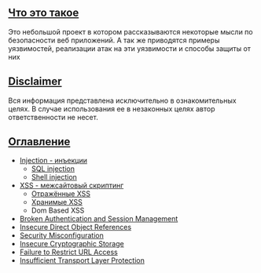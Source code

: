 ## <a id="about"></a> [Что это такое](#about)

Это небольшой проект в котором рассказываются некоторые мысли по безопасности веб приложений. А так же приводятся примеры уязвимостей, реализации атак на эти уязвимости и способы защиты от них

## <a id="disclaimer"></a> [Disclaimer](#disclaimer)

Вся информация представлена исключительно в ознакомительных целях. В случае использования ее в незаконных целях автор ответственности не несет.

## <a id="contents"></a> [Оглавление](#contents)

* [Injection - инъекции](injection/index.md)
	* [SQL injection](injection/sql.md)
	* [Shell injection](injection/shell.md)
* [XSS - межсайтовый скриптинг](xss/index.md)
	* [Отражённые XSS](xss/reflected.md)
	* [Хранимые XSS](xss/stored.md)
	* Dom Based XSS
* [Broken Authentication and Session Management](basm.md)
* [Insecure Direct Object References](idor.md)
* [Security Misconfiguration](sm.md)
* [Insecure Cryptographic Storage](ics.md)
* [Failure to Restrict URL Access](frua.md)
* [Insufficient Transport Layer Protection](itlp.md)